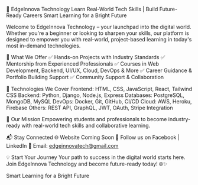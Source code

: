 🚀 EdgeInnova Technology
Learn Real-World Tech Skills | Build Future-Ready Careers
Smart Learning for a Bright Future

Welcome to EdgeInnova Technology – your launchpad into the digital world. 
Whether you're a beginner or looking to sharpen your skills, our platform is 
designed to empower you with real-world, project-based learning in today's 
most in-demand technologies.

🌟 What We Offer
✅ Hands-on Projects with Industry Standards
✅ Mentorship from Experienced Professionals
✅ Courses in Web Development, Backend, UI/UX, Cloud, DevOps & More
✅ Career Guidance & Portfolio Building Support
✅ Community Support & Collaboration

🔧 Technologies We Cover
Frontend: HTML, CSS, JavaScript, React, Tailwind CSS
Backend: Python, Django, Node.js, Express
Databases: PostgreSQL, MongoDB, MySQL
DevOps: Docker, Git, GitHub, CI/CD
Cloud: AWS, Heroku, Firebase
Others: REST API, GraphQL, JWT, OAuth, Stripe Integration

🎯 Our Mission
Empowering students and professionals to become industry-ready with real-world tech skills and collaborative learning.

📬 Stay Connected
🌐 Website Coming Soon
📱 Follow us on Facebook | LinkedIn
📧 Email: edgeinnovatech@gmail.com

💡 Start Your Journey
Your path to success in the digital world starts here.
Join EdgeInnova Technology and become future-ready today! 🌐✨

Smart Learning for a Bright Future

